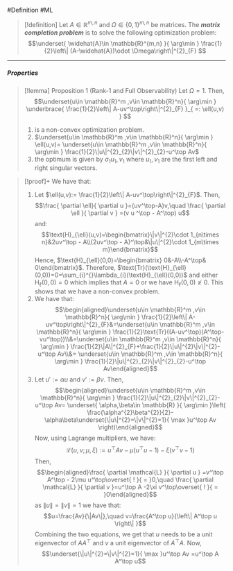 #Definition #ML 

> [!definition]
> Let $A\in \mathbb{R}^{m,n}$ and $\Omega\in \{ 0,1 \}^{m,n}$ be matrices. The ***matrix completion problem*** is to solve the following optimization problem: $$\underset{ \widehat{A}\in \mathbb{R}^{m,n} }{ \arg\min } \frac{1}{2}\left\| (A-\widehat{A})\odot \Omega\right\|^{2}_{F} $$

---
##### Properties
> [!lemma] Proposition 1 (Rank-1 and Full Observability)
> Let $\Omega=1$. Then, $$\underset{u\in \mathbb{R}^m ,v\in \mathbb{R}^n}{ \arg\min } \underbrace{ \frac{1}{2}\left\| A-uv^\top\right\|^{2}_{F} }_{ =: \ell(u,v) } $$
> 1. is a non-convex optimization problem.
> 2. $\underset{u\in \mathbb{R}^m ,v\in \mathbb{R}^n}{ \arg\min } \ell(u,v)= \underset{u\in \mathbb{R}^m ,v\in \mathbb{R}^n}{ \arg\min } \frac{1}{2}\|u\|^{2}_{2}\|v\|^{2}_{2}-u^\top Av$
> 3. the optimum is given by $\sigma_{1}u_{1},v_{1}$ where $u_{1},v_{1}$ are the first left and right singular vectors. 


> [!proof]+
> We have that:
> 1. Let $\ell(u,v):=  \frac{1}{2}\left\| A-uv^\top\right\|^{2}_{F}$. Then, $$\frac{ \partial \ell}{ \partial u }=(uv^\top-A)v,\quad \frac{ \partial \ell }{ \partial v } =(v u ^\top - A^\top) u$$and: $$\text{H}_{\ell}(u,v)=\begin{bmatrix}\|v\|^{2}\cdot 1_{n\times n}&2uv^\top - A\\(2uv^\top - A)^\top&\|u\|^{2}\cdot 1_{m\times m}\end{bmatrix}$$Hence, $\text{H}_{\ell}(0,0)=\begin{bmatrix} 0&-A\\-A^\top& 0\end{bmatrix}$. Therefore, $\text{Tr}(\text{H}_{\ell}(0,0))=0=\sum_{i}^{}\lambda_{i}(\text{H}_{\ell}(0,0))$ and either $\text{H}_{\ell}(0,0)=0$ which implies that $A=0$ or we have $\text{H}_{\ell}(0,0)\not \geq  0$. This shows that we have a non-convex problem.
> 2. We have that: $$\begin{aligned}\underset{u\in \mathbb{R}^m ,v\in \mathbb{R}^n}{ \arg\min } \frac{1}{2}\left\| A-uv^\top\right\|^{2}_{F}&=\underset{u\in \mathbb{R}^m ,v\in \mathbb{R}^n}{ \arg\min } \frac{1}{2}\text{Tr}((A-uv^\top)(A^\top-vu^\top))\\&=\underset{u\in \mathbb{R}^m ,v\in \mathbb{R}^n}{ \arg\min } \frac{1}{2}\|A\|^{2}_{F}+\frac{1}{2}\|u\|^{2}\|v\|^{2}-u^\top Av\\&= \underset{u\in \mathbb{R}^m ,v\in \mathbb{R}^n}{ \arg\min } \frac{1}{2}\|u\|^{2}_{2}\|v\|^{2}_{2}-u^\top Av\end{aligned}$$
> 3. Let $u':=\alpha u$ and $v':=\beta v$. Then,$$\begin{aligned}\underset{u\in \mathbb{R}^m ,v\in \mathbb{R}^n}{ \arg\min } \frac{1}{2}\|u\|^{2}_{2}\|v\|^{2}_{2}-u^\top Av= \underset{ \alpha,\beta\in \mathbb{R} }{ \arg\min }\left( \frac{\alpha^{2}\beta^{2}}{2}-\alpha\beta\underset{\|u\|^{2}=\|v\|^{2}=1}{ \max }u^\top Av \right)\end{aligned}$$ Now, using Lagrange multipliers, we have: $$\mathcal{L}(u,v;\mu,\xi):=u^\top Av-\mu( u^\top u - 1)-\xi(v^\top v - 1)$$Then, $$\begin{aligned}\frac{ \partial \mathcal{L} }{ \partial u } =v^\top A^\top - 2\mu u^\top\overset{ ! }{ = }0,\quad \frac{ \partial \mathcal{L} }{ \partial v }=u^\top A -2\xi v^\top\overset{ ! }{ = }0\end{aligned}$$as $\|u\|=\|v\|=1$ we have that: $$u=\frac{Av}{\|Av\|},\quad v=\frac{A^\top u}{\left\| A^\top u \right\| }$$Combining the two equations, we get that $u$ needs to be a unit eigenvector of $AA ^\top$ and $v$ a unit eigenvector of $A^\top A$. Now, $$\underset{\|u\|^{2}=\|v\|^{2}=1}{ \max }u^\top Av =u^\top A A^\top u$$
>    